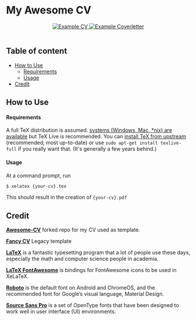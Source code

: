# My Awesome CV

<div align="center">
  <a href="https://raw.githubusercontent.com/marcandrelabelle2/Awesome-CV/master/examples/cv.pdf">
    <img alt="Example CV" src="https://img.shields.io/badge/cv-pdf-green.svg" />
  </a>
  <a href="https://raw.githubusercontent.com/marcandrelabelle2/Awesome-CV/master/examples/coverletter.pdf">
    <img alt="Example Coverletter" src="https://img.shields.io/badge/coverletter-pdf-green.svg" />
  </a>
</div>

<br />


## Table of content

* [How to Use](#how-to-use)
  * [Requirements](#requirements)
  * [Usage](#usage)
* [Credit](#credit)

## How to Use

#### Requirements

A full TeX distribution is assumed.
[systems (Windows, Mac, \*nix) are available](
http://tex.stackexchange.com/q/55437)
but TeX Live is recommended.
You can [install TeX from upstream](http://tex.stackexchange.com/q/1092)
(recommended; most up-to-date)
or use `sudo apt-get install texlive-full` if you really want that.
(It's generally a few years behind.)

#### Usage

At a command prompt, run

```bash
$ xelatex {your-cv}.tex
```

This should result in the creation of ``{your-cv}.pdf``


## Credit

[**Awesome-CV**](https://github.com/posquit0/Awesome-CV) forked repo for my CV
used as template.

[**Fancy CV**](https://www.sharelatex.com/templates/cv-or-resume/fancy-cv)
Legacy template

[**LaTeX**](http://www.latex-project.org) is a fantastic typesetting program
that a lot of people use these days,
especially the math and computer science people in academia.

[**LaTeX FontAwesome**](https://github.com/furl/latex-fontawesome) is bindings for FontAwesome icons to be used in XeLaTeX.

[**Roboto**](https://github.com/google/roboto) is the default font on Android and ChromeOS, and the recommended font for Google’s visual language, Material Design.

[**Source Sans Pro**](https://github.com/adobe-fonts/source-sans-pro) is a set of OpenType fonts that have been designed to work well in user interface (UI) environments.

